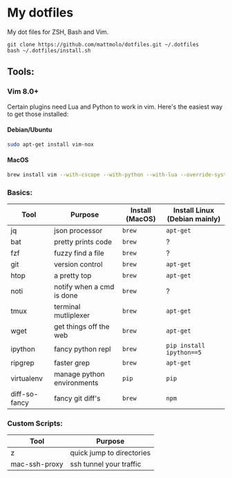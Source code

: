 My dotfiles
========

My dot files for ZSH, Bash and Vim.  

```
git clone https://github.com/mattmolo/dotfiles.git ~/.dotfiles  
bash ~/.dotfiles/install.sh
```

## Tools:
### Vim 8.0+
Certain plugins need Lua and Python to work in vim. Here's the easiest way to get those installed:

#### Debian/Ubuntu 
```bash
sudo apt-get install vim-nox
```

#### MacOS 
```bash
brew install vim --with-cscope --with-python --with-lua --override-system-vim luarocks
```

### Basics:
Tool             | Purpose | Install (MacOS) | Install Linux (Debian mainly)
-----------------| ------- | --------------- | -----------------------------
jq               | json processor | `brew` | `apt-get`
bat              | pretty prints code | `brew` | ?
fzf              | fuzzy find a file | `brew` | ?
git              | version control | `brew` | `apt-get`
htop             | a pretty top | `brew ` | `apt-get`
noti             | notify when a cmd is done | `brew` | ?
tmux             | terminal mutliplexer | `brew` | `apt-get`
wget             | get things off the web | `brew` | `apt-get`
ipython          | fancy python repl | `brew` | `pip install ipython==5`
ripgrep          | faster grep | `brew` | `apt-get`
virtualenv       | manage python environments | `pip` | `pip`
diff-so-fancy    | fancy git diff's | `brew` | `npm`

### Custom Scripts:
Tool             | Purpose 
-----------------| -------
z                | quick jump to directories
mac-ssh-proxy    | ssh tunnel your traffic



